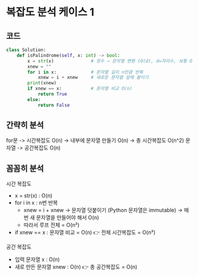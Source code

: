 # 복잡도 분석 케이스 1


## 코드
```python
class Solution:
    def isPalindrome(self, x: int) -> bool:
        x = str(x)              # 정수 → 문자열 변환 (O(d), d=자리수, 보통 O(n))
        xnew = ""
        for i in x:             # 문자열 길이 n만큼 반복
            xnew = i + xnew     # 새로운 문자열 앞에 붙이기
        print(xnew)
        if xnew == x:           # 문자열 비교 O(n)
            return True
        else:
            return False
```

## 간략히 분석
for문 -> 시간복잡도 O(n) -> 내부에 문자열 만들기 O(n) -> 총 시간복잡도 O(n^2)
문자열 -> 공간복잡도 O(n)

## 꼼꼼히 분석
시간 복잡도
- x = str(x) : O(n)
- for i in x : n번 반복
  - xnew = i + xnew → 문자열 덧붙이기 (Python 문자열은 immutable) → 매번 새 문자열을 만들어야 해서 O(n)
  - 따라서 루프 전체 = O(n²)
- if xnew == x : 문자열 비교 = O(n)
  👉 전체 시간복잡도 = O(n²)

공간 복잡도
- 입력 문자열 x : O(n)
- 새로 만든 문자열 xnew : O(n)
  👉 총 공간복잡도 = O(n)
